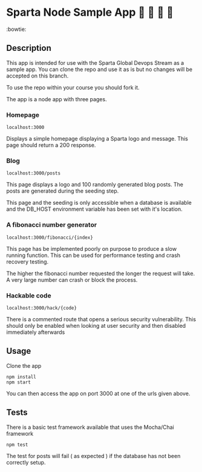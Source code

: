 # Sparta Node Sample App :taco: :taco: :taco: :taco:
:bowtie:
## Description

This app is intended for use with the Sparta Global Devops Stream as a sample app. You can clone the repo and use it as is but no changes will be accepted on this branch.

To use the repo within your course you should fork it.

The app is a node app with three pages.

### Homepage

``localhost:3000``

Displays a simple homepage displaying a Sparta logo and message. This page should return a 200 response.

### Blog

``localhost:3000/posts``

This page displays a logo and 100 randomly generated blog posts. The posts are generated during the seeding step.

This page and the seeding is only accessible when a database is available and the DB_HOST environment variable has been set with it's location.

### A fibonacci number generator

``localhost:3000/fibonacci/{index}``

This page has be implemented poorly on purpose to produce a slow running function. This can be used for performance testing and crash recovery testing.

The higher the fibonacci number requested the longer the request will take. A very large number can crash or block the process.


### Hackable code

``localhost:3000/hack/{code}``

There is a commented route that opens a serious security vulnerability. This should only be enabled when looking at user security and then disabled immediately afterwards

## Usage

Clone the app

```
npm install
npm start
```

You can then access the app on port 3000 at one of the urls given above.

## Tests

There is a basic test framework available that uses the Mocha/Chai framework

```
npm test
```

The test for posts will fail ( as expected ) if the database has not been correctly setup.
